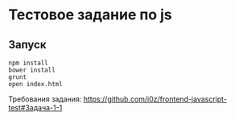 # Тестовое задание по js

## Запуск

```
npm install
bower install
grunt
open index.html
```
Требования задания: https://github.com/i0z/frontend-javascript-test#Задача-1-1